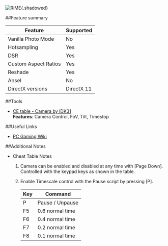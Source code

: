 ![RiME](Images\Rime.jpg "Shot by unknown"){.shadowed}

##Feature summary

Feature | Supported
--|--
Vanilla Photo Mode | No
Hotsampling | Yes
DSR | Yes
Custom Aspect Ratios | Yes
Reshade | Yes
Ansel | No
DirectX versions | DirectX 11
 
##Tools
* [CE table - Camera by IDK31](..\CheatTables\RiME.CT)  
**Features**: Camera Control, FoV, Tilt, Timestop

##Useful Links

* [PC Gaming Wiki](https://pcgamingwiki.com/wiki/Rime)

##Additional Notes

* Cheat Table Notes
    
    1. Camera can be enabled and disabled at any time with [Page Down]. Controlled with the keypad keys as shown in the table.
    2. Enable  Timescale control with the Pause script by pressing [P].

        Key | Command
        --|--
        P | Pause / Unpause
        F5 | 0.6 normal time
        F6 | 0.4 normal time
        F7 | 0.2 normal time
        F8 | 0.1 normal time
